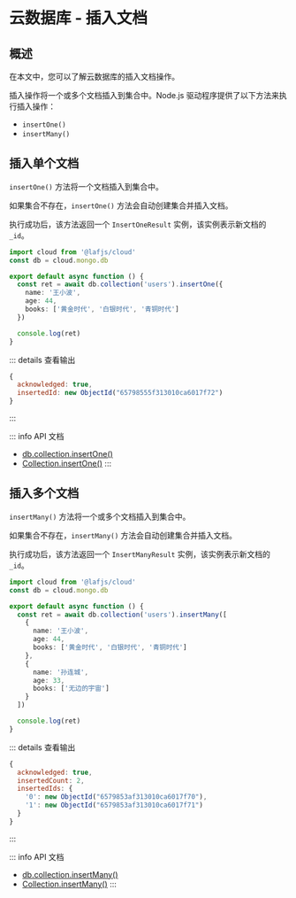
# 云数据库 - 插入文档

## 概述

在本文中，您可以了解云数据库的插入文档操作。

插入操作将一个或多个文档插入到集合中。Node.js 驱动程序提供了以下方法来执行插入操作：

- `insertOne()`
- `insertMany()`


## 插入单个文档

`insertOne()` 方法将一个文档插入到集合中。

如果集合不存在，`insertOne()` 方法会自动创建集合并插入文档。

执行成功后，该方法返回一个 `InsertOneResult` 实例，该实例表示新文档的 `_id`。


```typescript
import cloud from '@lafjs/cloud'
const db = cloud.mongo.db

export default async function () {
  const ret = await db.collection('users').insertOne({ 
    name: '王小波',
    age: 44,
    books: ['黄金时代', '白银时代', '青铜时代']
  })

  console.log(ret)
}
```

::: details 查看输出
```js
{
  acknowledged: true,
  insertedId: new ObjectId("65798555f313010ca6017f72")
}
```
:::

::: info API 文档
- [db.collection.insertOne()](https://www.mongodb.com/docs/manual/reference/method/db.collection.insertOne/)
- [Collection.insertOne()](https://mongodb.github.io/node-mongodb-native/5.0/classes/Collection.html#insertOne)
:::


## 插入多个文档

`insertMany()` 方法将一个或多个文档插入到集合中。

如果集合不存在，`insertMany()` 方法会自动创建集合并插入文档。

执行成功后，该方法返回一个 `InsertManyResult` 实例，该实例表示新文档的 `_id`。

```typescript
import cloud from '@lafjs/cloud'
const db = cloud.mongo.db

export default async function () {
  const ret = await db.collection('users').insertMany([
    { 
      name: '王小波',
      age: 44,
      books: ['黄金时代', '白银时代', '青铜时代']
    },
    { 
      name: '孙连城',
      age: 33,
      books: ['无边的宇宙']
    }
  ])

  console.log(ret)
}
```

::: details 查看输出
```js
{
  acknowledged: true,
  insertedCount: 2,
  insertedIds: {
    '0': new ObjectId("6579853af313010ca6017f70"),
    '1': new ObjectId("6579853af313010ca6017f71")
  }
}
```
:::

::: info API 文档
- [db.collection.insertMany()](https://www.mongodb.com/docs/manual/reference/method/db.collection.insertMany/)
- [Collection.insertMany()](https://mongodb.github.io/node-mongodb-native/5.0/classes/Collection.html#insertMany)
:::
